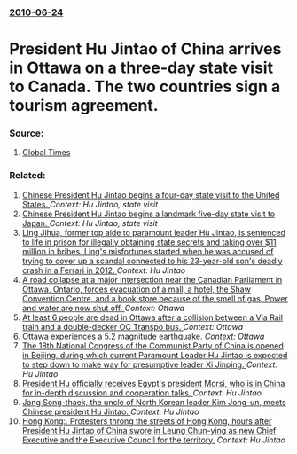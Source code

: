 ### [2010-06-24](/news/2010/06/24/index.md)

# President Hu Jintao of China arrives in Ottawa on a three-day state visit to Canada. The two countries sign a tourism agreement. 




### Source:

1. [Global Times](http://china.globaltimes.cn/diplomacy/2010-06/545521.html)

### Related:

1. [Chinese President Hu Jintao begins a four-day state visit to the United States. ](/news/2011/01/18/chinese-president-hu-jintao-begins-a-four-day-state-visit-to-the-united-states.md) _Context: Hu Jintao, state visit_
2. [ Chinese President Hu Jintao begins a landmark five-day state visit to Japan. ](/news/2008/05/6/chinese-president-hu-jintao-begins-a-landmark-five-day-state-visit-to-japan.md) _Context: Hu Jintao, state visit_
3. [Ling Jihua, former top aide to paramount leader Hu Jintao, is sentenced to life in prison for illegally obtaining state secrets and taking over $11 million in bribes. Ling's misfortunes started when he was accused of trying to cover up a scandal connected to his 23-year-old son's deadly crash in a Ferrari in 2012. ](/news/2016/07/4/ling-jihua-former-top-aide-to-paramount-leader-hu-jintao-is-sentenced-to-life-in-prison-for-illegally-obtaining-state-secrets-and-taking-o.md) _Context: Hu Jintao_
4. [A road collapse at a major intersection near the Canadian Parliament in Ottawa, Ontario, forces evacuation of a mall, a hotel, the Shaw Convention Centre, and a book store because of the smell of gas. Power and water are now shut off. ](/news/2016/06/8/a-road-collapse-at-a-major-intersection-near-the-canadian-parliament-in-ottawa-ontario-forces-evacuation-of-a-mall-a-hotel-the-shaw-conv.md) _Context: Ottawa_
5. [At least 6 people are dead in Ottawa after a collision between a Via Rail train and a double-decker OC Transpo bus. ](/news/2013/09/18/at-least-6-people-are-dead-in-ottawa-after-a-collision-between-a-via-rail-train-and-a-double-decker-oc-transpo-bus.md) _Context: Ottawa_
6. [Ottawa experiences a 5.2 magnitude earthquake. ](/news/2013/05/17/ottawa-experiences-a-5-2-magnitude-earthquake.md) _Context: Ottawa_
7. [The 18th National Congress of the Communist Party of China is opened in Beijing, during which current Paramount Leader Hu Jintao is expected to step down to make way for presumptive leader Xi Jinping. ](/news/2012/11/8/the-18th-national-congress-of-the-communist-party-of-china-is-opened-in-beijing-during-which-current-paramount-leader-hu-jintao-is-expected.md) _Context: Hu Jintao_
8. [President Hu officially receives Egypt's president Morsi, who is in China for in-depth discussion and cooperation talks. ](/news/2012/08/29/president-hu-officially-receives-egypt-s-president-morsi-who-is-in-china-for-in-depth-discussion-and-cooperation-talks.md) _Context: Hu Jintao_
9. [Jang Song-thaek, the uncle of North Korean leader Kim Jong-un, meets Chinese president Hu Jintao. ](/news/2012/08/17/jang-song-thaek-the-uncle-of-north-korean-leader-kim-jong-un-meets-chinese-president-hu-jintao.md) _Context: Hu Jintao_
10. [Hong Kong:. Protesters throng the streets of Hong Kong, hours after President Hu Jintao of China swore in Leung Chun-ying as new Chief Executive and the Executive Council for the territory.](/news/2012/07/1/hong-kong-protesters-throng-the-streets-of-hong-kong-hours-after-president-hu-jintao-of-china-swore-in-leung-chun-ying-as-new-chief-execu.md) _Context: Hu Jintao_
